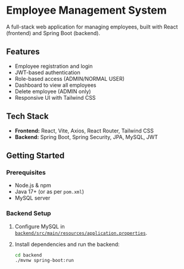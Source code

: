 # Employee Management System

A full-stack web application for managing employees, built with React (frontend) and Spring Boot (backend).

## Features

- Employee registration and login
- JWT-based authentication
- Role-based access (ADMIN/NORMAL USER)
- Dashboard to view all employees
- Delete employee (ADMIN only)
- Responsive UI with Tailwind CSS

## Tech Stack

- **Frontend:** React, Vite, Axios, React Router, Tailwind CSS
- **Backend:** Spring Boot, Spring Security, JPA, MySQL, JWT

## Getting Started

### Prerequisites

- Node.js & npm
- Java 17+ (or as per `pom.xml`)
- MySQL server

### Backend Setup

1. Configure MySQL in [`backend/src/main/resources/application.properties`](backend/src/main/resources/application.properties).
2. Install dependencies and run the backend:

   ```sh
   cd backend
   ./mvnw spring-boot:run

